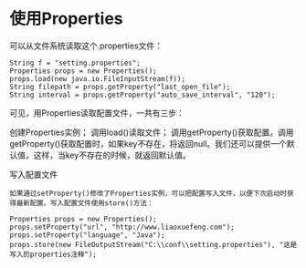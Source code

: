 # 使用Properties

可以从文件系统读取这个.properties文件：
```
String f = "setting.properties";
Properties props = new Properties();
props.load(new java.io.FileInputStream(f));
String filepath = props.getProperty("last_open_file");
String interval = props.getProperty("auto_save_interval", "120");
```

可见，用Properties读取配置文件，一共有三步：

创建Properties实例；
调用load()读取文件；
调用getProperty()获取配置。调用getProperty()获取配置时，如果key不存在，将返回null。我们还可以提供一个默认值，这样，当key不存在的时候，就返回默认值。

写入配置文件
```
如果通过setProperty()修改了Properties实例，可以把配置写入文件，以便下次启动时获得最新配置。写入配置文件使用store()方法：

Properties props = new Properties();
props.setProperty("url", "http://www.liaoxuefeng.com");
props.setProperty("language", "Java");
props.store(new FileOutputStream("C:\\conf\\setting.properties"), "这是写入的properties注释");
```